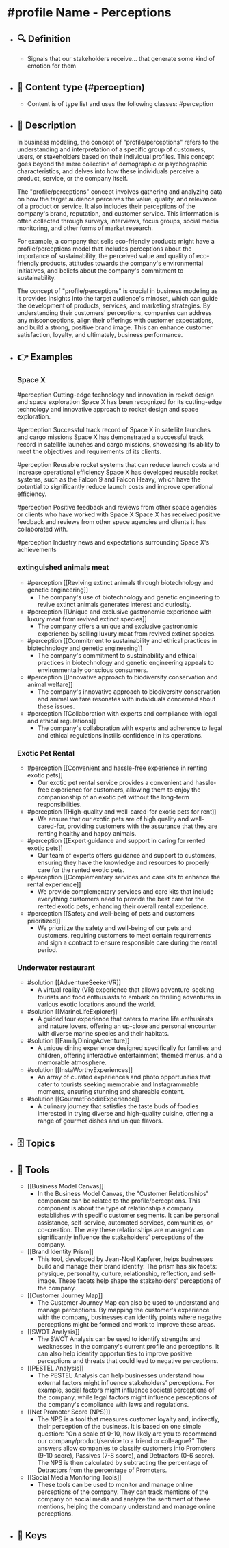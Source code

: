# #profile Name - Perceptions
- ## 🔍 Definition
  - Signals that our stakeholders receive... that generate some kind of emotion for them
- ## 📰 Content type (#perception)
  - Content is of type list and uses the following classes: #perception

- ## 📖 Description
  In business modeling, the concept of "profile/perceptions" refers to the understanding and interpretation of a specific group of customers, users, or stakeholders based on their individual profiles. This concept goes beyond the mere collection of demographic or psychographic characteristics, and delves into how these individuals perceive a product, service, or the company itself.
  
  The "profile/perceptions" concept involves gathering and analyzing data on how the target audience perceives the value, quality, and relevance of a product or service. It also includes their perceptions of the company's brand, reputation, and customer service. This information is often collected through surveys, interviews, focus groups, social media monitoring, and other forms of market research.
  
  For example, a company that sells eco-friendly products might have a profile/perceptions model that includes perceptions about the importance of sustainability, the perceived value and quality of eco-friendly products, attitudes towards the company's environmental initiatives, and beliefs about the company's commitment to sustainability.
  
  The concept of "profile/perceptions" is crucial in business modeling as it provides insights into the target audience's mindset, which can guide the development of products, services, and marketing strategies. By understanding their customers' perceptions, companies can address any misconceptions, align their offerings with customer expectations, and build a strong, positive brand image. This can enhance customer satisfaction, loyalty, and ultimately, business performance.
- ## 👉 Examples
  ### Space X
  #perception Cutting-edge technology and innovation in rocket design and space exploration
  Space X has been recognized for its cutting-edge technology and innovative approach to rocket design and space exploration.
  
  #perception Successful track record of Space X in satellite launches and cargo missions
  Space X has demonstrated a successful track record in satellite launches and cargo missions, showcasing its ability to meet the objectives and requirements of its clients.
  
  #perception Reusable rocket systems that can reduce launch costs and increase operational efficiency
  Space X has developed reusable rocket systems, such as the Falcon 9 and Falcon Heavy, which have the potential to significantly reduce launch costs and improve operational efficiency.
  
  #perception Positive feedback and reviews from other space agencies or clients who have worked with Space X
  Space X has received positive feedback and reviews from other space agencies and clients it has collaborated with.
  
  #perception Industry news and expectations surrounding Space X's achievements
  
  
  ### 
  
  ### extinguished animals meat
  - #perception [[Reviving extinct animals through biotechnology and genetic engineering]]
  	- The company's use of biotechnology and genetic engineering to revive extinct animals generates interest and curiosity.
  - #perception [[Unique and exclusive gastronomic experience with luxury meat from revived extinct species]]
  	- The company offers a unique and exclusive gastronomic experience by selling luxury meat from revived extinct species.
  - #perception [[Commitment to sustainability and ethical practices in biotechnology and genetic engineering]]
  	- The company's commitment to sustainability and ethical practices in biotechnology and genetic engineering appeals to environmentally conscious consumers.
  - #perception [[Innovative approach to biodiversity conservation and animal welfare]]
  	- The company's innovative approach to biodiversity conservation and animal welfare resonates with individuals concerned about these issues.
  - #perception [[Collaboration with experts and compliance with legal and ethical regulations]]
  	- The company's collaboration with experts and adherence to legal and ethical regulations instills confidence in its operations.
  ### Exotic Pet Rental
  - #perception [[Convenient and hassle-free experience in renting exotic pets]]
  	- Our exotic pet rental service provides a convenient and hassle-free experience for customers, allowing them to enjoy the companionship of an exotic pet without the long-term responsibilities.
  - #perception [[High-quality and well-cared-for exotic pets for rent]]
  	- We ensure that our exotic pets are of high quality and well-cared-for, providing customers with the assurance that they are renting healthy and happy animals.
  - #perception [[Expert guidance and support in caring for rented exotic pets]]
  	- Our team of experts offers guidance and support to customers, ensuring they have the knowledge and resources to properly care for the rented exotic pets.
  - #perception [[Complementary services and care kits to enhance the rental experience]]
  	- We provide complementary services and care kits that include everything customers need to provide the best care for the rented exotic pets, enhancing their overall rental experience.
  - #perception [[Safety and well-being of pets and customers prioritized]]
  	- We prioritize the safety and well-being of our pets and customers, requiring customers to meet certain requirements and sign a contract to ensure responsible care during the rental period.
  ### Underwater restaurant
  - #solution [[AdventureSeekerVR]]
  	- A virtual reality (VR) experience that allows adventure-seeking tourists and food enthusiasts to embark on thrilling adventures in various exotic locations around the world.
  - #solution [[MarineLifeExplorer]]
  	- A guided tour experience that caters to marine life enthusiasts and nature lovers, offering an up-close and personal encounter with diverse marine species and their habitats.
  - #solution [[FamilyDiningAdventure]]
  	- A unique dining experience designed specifically for families and children, offering interactive entertainment, themed menus, and a memorable atmosphere.
  - #solution [[InstaWorthyExperiences]]
  	- An array of curated experiences and photo opportunities that cater to tourists seeking memorable and Instagrammable moments, ensuring stunning and shareable content.
  - #solution [[GourmetFoodieExperience]]
  	- A culinary journey that satisfies the taste buds of foodies interested in trying diverse and high-quality cuisine, offering a range of gourmet dishes and unique flavors.
- ## 🗄️ Topics
  
- ## 🧰 Tools
  - [[Business Model Canvas]]
    - In the Business Model Canvas, the "Customer Relationships" component can be related to the profile/perceptions. This component is about the type of relationship a company establishes with specific customer segments. It can be personal assistance, self-service, automated services, communities, or co-creation. The way these relationships are managed can significantly influence the stakeholders' perceptions of the company.
  - [[Brand Identity Prism]]
    - This tool, developed by Jean-Noel Kapferer, helps businesses build and manage their brand identity. The prism has six facets: physique, personality, culture, relationship, reflection, and self-image. These facets help shape the stakeholders' perceptions of the company.
  - [[Customer Journey Map]]
    - The Customer Journey Map can also be used to understand and manage perceptions. By mapping the customer's experience with the company, businesses can identify points where negative perceptions might be formed and work to improve these areas.
  - [[SWOT Analysis]]
    - The SWOT Analysis can be used to identify strengths and weaknesses in the company's current profile and perceptions. It can also help identify opportunities to improve positive perceptions and threats that could lead to negative perceptions.
  - [[PESTEL Analysis]]
    - The PESTEL Analysis can help businesses understand how external factors might influence stakeholders' perceptions. For example, social factors might influence societal perceptions of the company, while legal factors might influence perceptions of the company's compliance with laws and regulations.
  - [[Net Promoter Score (NPS)]]
    - The NPS is a tool that measures customer loyalty and, indirectly, their perception of the business. It is based on one simple question: "On a scale of 0-10, how likely are you to recommend our company/product/service to a friend or colleague?" The answers allow companies to classify customers into Promoters (9-10 score), Passives (7-8 score), and Detractors (0-6 score). The NPS is then calculated by subtracting the percentage of Detractors from the percentage of Promoters.
  - [[Social Media Monitoring Tools]]
    - These tools can be used to monitor and manage online perceptions of the company. They can track mentions of the company on social media and analyze the sentiment of these mentions, helping the company understand and manage online perceptions.
- ## 🔑 Keys
  
